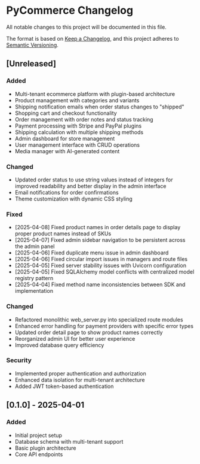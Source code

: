 # PyCommerce Changelog

All notable changes to this project will be documented in this file.

The format is based on [Keep a Changelog](https://keepachangelog.com/en/1.0.0/),
and this project adheres to [Semantic Versioning](https://semver.org/spec/v2.0.0.html).

## [Unreleased]

### Added
- Multi-tenant ecommerce platform with plugin-based architecture
- Product management with categories and variants
- Shipping notification emails when order status changes to "shipped"
- Shopping cart and checkout functionality
- Order management with order notes and status tracking
- Payment processing with Stripe and PayPal plugins
- Shipping calculation with multiple shipping methods
- Admin dashboard for store management
- User management interface with CRUD operations
- Media manager with AI-generated content

### Changed
- Updated order status to use string values instead of integers for improved readability and better display in the admin interface
- Email notifications for order confirmations
- Theme customization with dynamic CSS styling

### Fixed
- [2025-04-08] Fixed product names in order details page to display proper product names instead of SKUs
- [2025-04-07] Fixed admin sidebar navigation to be persistent across the admin panel
- [2025-04-06] Fixed duplicate menu issue in admin dashboard
- [2025-04-06] Fixed circular import issues in managers and route files
- [2025-04-05] Fixed server stability issues with Uvicorn configuration
- [2025-04-05] Fixed SQLAlchemy model conflicts with centralized model registry pattern
- [2025-04-04] Fixed method name inconsistencies between SDK and implementation

### Changed
- Refactored monolithic web_server.py into specialized route modules
- Enhanced error handling for payment providers with specific error types
- Updated order detail page to show product names correctly
- Reorganized admin UI for better user experience
- Improved database query efficiency

### Security
- Implemented proper authentication and authorization
- Enhanced data isolation for multi-tenant architecture
- Added JWT token-based authentication

## [0.1.0] - 2025-04-01

### Added
- Initial project setup
- Database schema with multi-tenant support
- Basic plugin architecture
- Core API endpoints
